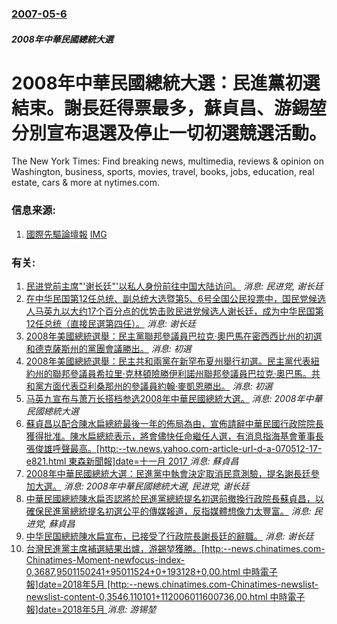 ### [2007-05-6](/news/2007/05/6/index.md)

##### 2008年中華民國總統大選
# 2008年中華民國總統大選：民進黨初選結束。謝長廷得票最多，蘇貞昌、游錫堃分別宣布退選及停止一切初選競選活動。

The New York Times: Find breaking news, multimedia, reviews & opinion on Washington, business, sports, movies, travel, books, jobs, education, real estate, cars & more at nytimes.com.


### 信息来源:

1. [國際先驅論壇報](http://www.iht.com/articles/ap/2007/05/06/asia/AS-POL-Taiwan-Presidential-Candidate.php) [IMG](https://static01.nyt.com/newsgraphics/images/icons/defaultPromoCrop.png)

### 有关:

1. [ 民进党前主席"'谢长廷"'以私人身份前往中国大陆访问。](/zh/news/2012/10/4/民进党前主席-谢长廷-以私人身份前往中国大陆访问.md) _消息: 民进党, 谢长廷_
2. [在中华民国第12任总统、副总统大选暨第5、6号全国公民投票中，国民党候选人马英九以大约17个百分点的优势击败民进党候选人谢长廷，成为中华民国第12任总统（直接民選第四任）。](/zh/news/2008/03/22/在中华民国第12任总统-副总统大选暨第5-6号全国公民投票中-国民党候选人马英九以大约17个百分点的优势击败民进党候选人.md) _消息: 谢长廷_
3. [2008年美國總統選舉：民主黨聯邦參議員巴拉克·奧巴馬在密西西比州的初選和德克薩斯州的黨團會議勝出。](/zh/news/2008/03/11/2008年美國總統選舉-民主黨聯邦參議員巴拉克-奧巴馬在密西西比州的初選和德克薩斯州的黨團會議勝出.md) _消息: 初選_
4. [2008年美國總統選舉：民主共和兩黨在新罕布夏州舉行初選。民主黨代表紐約州的聯邦參議員希拉里·克林頓險勝伊利諾州聯邦參議員巴拉克·奧巴馬。共和黨方面代表亞利桑那州的參議員約翰·麥凱恩勝出。](/zh/news/2008/01/9/2008年美國總統選舉-民主共和兩黨在新罕布夏州舉行初選-民主黨代表紐約州的聯邦參議員希拉里-克林頓險勝伊利諾州聯邦參議.md) _消息: 初選_
5. [马英九宣布与萧万长搭档参选2008年中華民國總統大選。](/zh/news/2007/06/23/马英九宣布与萧万长搭档参选2008年中華民國總統大選.md) _消息: 2008年中華民國總統大選_
6. [蘇貞昌以配合陳水扁總統最後一年的佈局為由，宣佈請辭中華民國行政院院長獲得批准。陳水扁總統表示，將會儘快任命繼任人選，有消息指海基會董事長張俊雄呼聲最高。[http:--tw.news.yahoo.com-article-url-d-a-070512-17-e821.html 東森新聞報]date=十一月 2017 ](/zh/news/2007/05/12/蘇貞昌以配合陳水扁總統最後一年的佈局為由-宣佈請辭中華民國行政院院長獲得批准-陳水扁總統表示-將會儘快任命繼任人選-有消.md) _消息: 蘇貞昌_
7. [2008年中華民國總統大選：民進黨中執會決定取消民意測驗，提名謝長廷參加大選。](/zh/news/2007/05/7/2008年中華民國總統大選-民進黨中執會決定取消民意測驗-提名謝長廷參加大選.md) _消息: 2008年中華民國總統大選, 民进党, 谢长廷_
8. [中華民國總統陳水扁否認將於民進黨總統提名初選前撤換行政院長蘇貞昌，以確保民進黨總統提名初選公平的傳媒報道，反指媒體想像力太豐富。](/zh/news/2007/01/6/中華民國總統陳水扁否認將於民進黨總統提名初選前撤換行政院長蘇貞昌-以確保民進黨總統提名初選公平的傳媒報道-反指媒體想像力.md) _消息: 民进党, 蘇貞昌_
9. [中华民国總統陳水扁宣布，已接受了行政院長謝長廷的辭職。](/zh/news/2006/01/17/中华民国總統陳水扁宣布-已接受了行政院長謝長廷的辭職.md) _消息: 谢长廷_
10. [台灣民進黨主席補選結果出爐，游錫堃獲勝。[http:--news.chinatimes.com-Chinatimes-Moment-newfocus-index-0,3687,9501150241+95011524+0+193128+0,00.html 中時電子報]date=2018年5月 [http:--news.chinatimes.com-Chinatimes-newslist-newslist-content-0,3546,110101+112006011600736,00.html 中時電子報]date=2018年5月 ](/zh/news/2006/01/15/台灣民進黨主席補選結果出爐-游錫堃獲勝-http-newschinatimescom-Chinatimes-M.md) _消息: 游锡堃_
